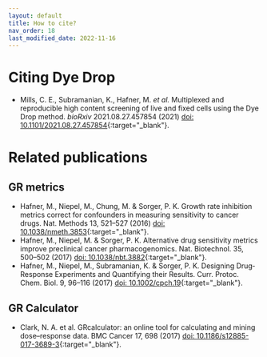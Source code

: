 ```yaml
---
layout: default
title: How to cite?
nav_order: 18
last_modified_date: 2022-11-16
---
```


# Citing Dye Drop

* Mills, C. E., Subramanian, K., Hafner, M. *et al.* Multiplexed and reproducible high content screening of live and fixed cells using the Dye Drop method. *bioRxiv* 2021.08.27.457854 (2021) [doi: 10.1101/2021.08.27.457854](https://doi.org/10.1101/2021.08.27.457854){:target="_blank"}.

# Related publications

## GR metrics

* Hafner, M., Niepel, M., Chung, M. & Sorger, P. K. Growth rate inhibition metrics correct for confounders in measuring sensitivity to cancer drugs. Nat. Methods 13, 521–527 (2016) [doi: 10.1038/nmeth.3853](https://doi.org/10.1038/nmeth.3853){:target="_blank"}.
* Hafner, M., Niepel, M. & Sorger, P. K. Alternative drug sensitivity metrics improve preclinical cancer pharmacogenomics. Nat. Biotechnol. 35, 500–502 (2017) [doi: 10.1038/nbt.3882](https://doi.org/10.1038/nbt.3882){:target="_blank"}.
* Hafner, M., Niepel, M., Subramanian, K. & Sorger, P. K. Designing Drug‐Response Experiments and Quantifying their Results. Curr. Protoc. Chem. Biol. 9, 96–116 (2017) [doi: 10.1002/cpch.19](https://doi.org/10.1002/cpch.19){:target="_blank"}.

## GR Calculator

* Clark, N. A. et al. GRcalculator: an online tool for calculating and mining dose–response data. BMC Cancer 17, 698 (2017) [doi: 10.1186/s12885-017-3689-3](https://doi.org/10.1186/s12885-017-3689-3){:target="_blank"}.

